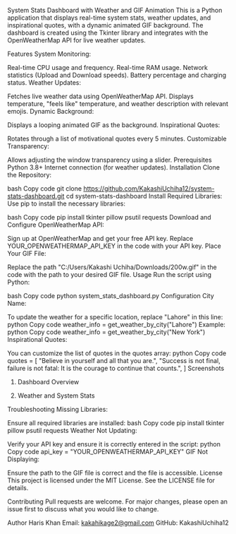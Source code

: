 System Stats Dashboard with Weather and GIF Animation
This is a Python application that displays real-time system stats, weather updates, and inspirational quotes, with a dynamic animated GIF background. The dashboard is created using the Tkinter library and integrates with the OpenWeatherMap API for live weather updates.

Features
System Monitoring:

Real-time CPU usage and frequency.
Real-time RAM usage.
Network statistics (Upload and Download speeds).
Battery percentage and charging status.
Weather Updates:

Fetches live weather data using OpenWeatherMap API.
Displays temperature, "feels like" temperature, and weather description with relevant emojis.
Dynamic Background:

Displays a looping animated GIF as the background.
Inspirational Quotes:

Rotates through a list of motivational quotes every 5 minutes.
Customizable Transparency:

Allows adjusting the window transparency using a slider.
Prerequisites
Python 3.8+
Internet connection (for weather updates).
Installation
Clone the Repository:

bash
Copy code
git clone https://github.com/KakashiUchiha12/system-stats-dashboard.git
cd system-stats-dashboard
Install Required Libraries: Use pip to install the necessary libraries:

bash
Copy code
pip install tkinter pillow psutil requests
Download and Configure OpenWeatherMap API:

Sign up at OpenWeatherMap and get your free API key.
Replace YOUR_OPENWEATHERMAP_API_KEY in the code with your API key.
Place Your GIF File:

Replace the path "C:/Users/Kakashi Uchiha/Downloads/200w.gif" in the code with the path to your desired GIF file.
Usage
Run the script using Python:

bash
Copy code
python system_stats_dashboard.py
Configuration
City Name:

To update the weather for a specific location, replace "Lahore" in this line:
python
Copy code
weather_info = get_weather_by_city("Lahore")
Example:
python
Copy code
weather_info = get_weather_by_city("New York")
Inspirational Quotes:

You can customize the list of quotes in the quotes array:
python
Copy code
quotes = [
    "Believe in yourself and all that you are.",
    "Success is not final, failure is not fatal: It is the courage to continue that counts.",
]
Screenshots
1. Dashboard Overview

2. Weather and System Stats

Troubleshooting
Missing Libraries:

Ensure all required libraries are installed:
bash
Copy code
pip install tkinter pillow psutil requests
Weather Not Updating:

Verify your API key and ensure it is correctly entered in the script:
python
Copy code
api_key = "YOUR_OPENWEATHERMAP_API_KEY"
GIF Not Displaying:

Ensure the path to the GIF file is correct and the file is accessible.
License
This project is licensed under the MIT License. See the LICENSE file for details.

Contributing
Pull requests are welcome. For major changes, please open an issue first to discuss what you would like to change.

Author
Haris Khan
Email: kakahikage2@gmail.com
GitHub: KakashiUchiha12
